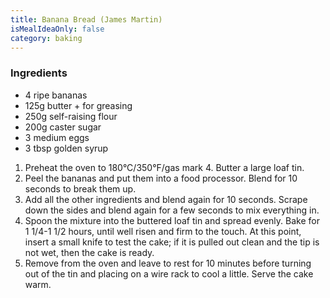 ```yaml
---
title: Banana Bread (James Martin)
isMealIdeaOnly: false
category: baking
---
```


### Ingredients

- 4 ripe bananas
- 125g butter + for greasing
- 250g self-raising flour
- 200g caster sugar
- 3 medium eggs
- 3 tbsp golden syrup

1. Preheat the oven to 180°C/350°F/gas mark 4. Butter a large loaf tin.
2. Peel the bananas and put them into a food processor. Blend for 10 seconds to break them up.
3. Add all the other ingredients and blend again for 10 seconds. Scrape down the sides and blend again for a few seconds to mix everything in.
4. Spoon the mixture into the buttered loaf tin and spread evenly. Bake for 1 1/4-1 1/2 hours, until well risen and firm to the touch. At this point, insert a small knife to test the cake; if it is pulled out clean and the tip is not wet, then the cake is ready.
5. Remove from the oven and leave to rest for 10 minutes before turning out of the tin and placing on a wire rack to cool a little. Serve the cake warm.
